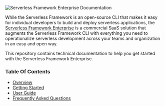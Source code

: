 ![Serverless Framework Enterprise Documentation](https://s3.amazonaws.com/assets.github.serverless/readme-serverless-enterprise-documentation-2.png)

While the Serverless Framework is an open-source CLI that makes it easy for individual developers to build and deploy serverless applications, the [Serverless Framework Enterprise](https://dashboard.serverless.com/) is a commercial SaaS solution that augments the Serverless Framework CLI with everything you need to operationalize serverless development across your teams and organization in an easy and open way.

This repository contains technical documentation to help you get started with the Serverless Framework Enterprise.

### Table Of Contents

* [Overview](./docs/README.md)
* [Getting Started](./docs/getting-started.md)
* [User Guide](./docs/dashboard-user-guide.md)
* [Frequently Asked Questions](./docs/faq.md)
